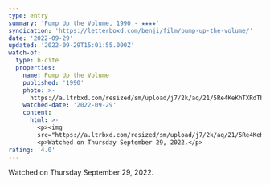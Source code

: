 ```yaml
---
type: entry
summary: 'Pump Up the Volume, 1990 - ★★★★'
syndication: 'https://letterboxd.com/benji/film/pump-up-the-volume/'
date: '2022-09-29'
updated: '2022-09-29T15:01:55.000Z'
watch-of:
  type: h-cite
  properties:
    name: Pump Up the Volume
    published: '1990'
    photo: >-
      https://a.ltrbxd.com/resized/sm/upload/j7/2k/aq/21/5Re4KeKhTXRdTb52R31zNisGwqc-0-600-0-900-crop.jpg?v=46a71c3f77
    watched-date: '2022-09-29'
    content:
      html: >-
        <p><img
        src="https://a.ltrbxd.com/resized/sm/upload/j7/2k/aq/21/5Re4KeKhTXRdTb52R31zNisGwqc-0-600-0-900-crop.jpg?v=46a71c3f77"/></p>
        <p>Watched on Thursday September 29, 2022.</p>
rating: '4.0'
---
```

Watched on Thursday September 29, 2022.
